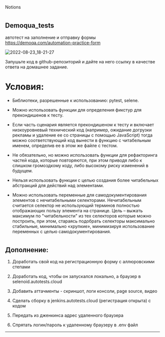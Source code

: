 Notions
# 
# 
##  Demoqua_tests
автотест на заполнение и отправку формы https://demoqa.com/automation-practice-form

![2022-08-23_18-21-27](https://user-images.githubusercontent.com/106055633/186198964-c4f7c815-4bd8-43c6-b635-ae1168c652e0.png)



Запушьте код в github-репозиторий и дайте на него ссылку в качестве ответа на домашнее задание.

# Условия:

- Библиотеки, разрешенные к использованию: pytest, selene.

- Можно использовать функции для определения фикстур для прекондишенов к тесту.

- Если часть сценария является прекондишеном к тесту и включает низкоуровневый технический код (например, ожидание догрузки рекламы и удаление ее со страницы с помощью JavaScript)  тогда можно соответствующий код вынести в функцию с читабельным именем, определив ее в этом же файле с тестом.

- Не обязательно, но можно использовать функции для рефакторинга частей кода, которые повторяются, при этом приводя либо к слишком громоздкому коду, либо высокому риску изменений в будущем.

- Нельзя использовать функции с целью создания более читабельных абстракций для действий над элементами.

- Можно использовать переменные для самодокументирования элементов с нечитабельными селекторами. Нечитабельным считается селектор не использующий терминов полностью отображающих пользу элемента на странице. Цель – выжать максимум по "читабельности" из тех селекторов которые можно построить, при этом, стараясь подобрать селекторы максимально стабильные, минимально «хрупкие», минимизируя использование переменных с целью самодокументирования.


#
## Дополнение:

1. Доработать свой код на регистрационную форму с аллюровскими степами


2. Доработать код, чтобы он запускался локально, а браузер в selenoid.autotests.cloud


3. Добавить аттачменты - скриншот, логи консоли, page source, видео


4. Сделать сборку в jenkins.autotests.cloud (регистрация открыта) с кодом


5. Передать из дженкинса адрес удаленного браузера


6. Спрятать логин/пароль к удаленному браузеру в .env файл

___
